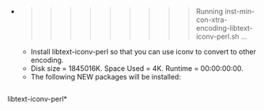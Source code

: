 * >>>>>>>>> Running inst-min-con-xtra-encoding-libtext-iconv-perl.sh ...
  * Install libtext-iconv-perl so that you can use iconv to convert to other encoding.
  * Disk size = 1845016K. Space Used = 4K. Runtime = 00:00:00:00.
  * The following NEW packages will be installed:
  ```bash
libtext-iconv-perl*
  ```
